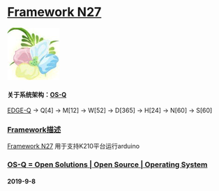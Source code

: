 ﻿# [Framework N27](https://github.com/OS-Q/N27)
[![sites](OS-Q/OS-Q.png)](http://www.OS-Q.com)
#### 关于系统架构：[OS-Q](https://github.com/OS-Q/OS-Q)

[EDGE-Q](https://github.com/OS-Q/EDGE-Q) -> Q[4] -> M[12] -> W[52] -> D[365] -> H[24] -> N[60] -> S[60]

### [Framework描述](https://github.com/OS-Q/N27/wiki) 

[Framework N27](https://github.com/OS-Q/N27) 用于支持K210平台运行arduino

### [OS-Q = Open Solutions | Open Source |  Operating System ](http://www.OS-Q.com/N27)
####  2019-9-8